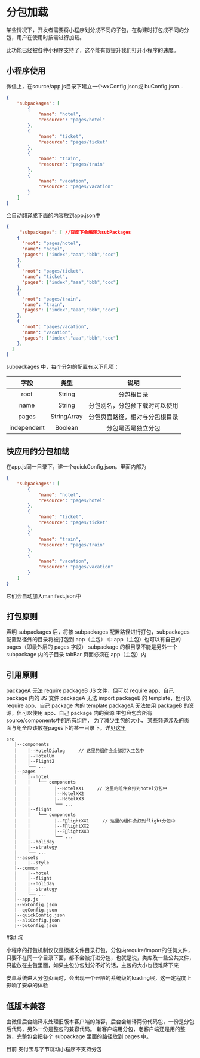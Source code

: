 # 分包加载

某些情况下，开发者需要将小程序划分成不同的子包，在构建时打包成不同的分包，用户在使用时按需进行加载。

此功能已经被各种小程序支持了，这个能有效提升我们打开小程序的速度。

## 小程序使用

微信上，在source/app.js目录下建立一个wxConfig.json或 buConfig.json...


```json
{
    "subpackages": [
        {
            "name": "hotel",
            "resource": "pages/hotel"
        },
        {
            "name": "ticket",
            "resource": "pages/ticket"
        },
        {
            "name": "train",
            "resource": "pages/train"
        },
        {
            "name": "vacation",
            "resource": "pages/vacation"
        }
    ]
}
```
会自动翻译成下面的内容放到app.json中

```json
{
     "subpackages": [ //百度下会编译为subPackages
    {
      "root": "pages/hotel",
      "name": "hotel",
      "pages": ["index","aaa","bbb","ccc"]
    },
    {
      "root": "pages/ticket",
      "name": "ticket",
      "pages": ["index","aaa","bbb","ccc"]
    },
    {
      "root": "pages/train",
      "name": "train",
      "pages": ["index","aaa","bbb","ccc"]
    },
    {
      "root": "pages/vacation",
      "name": "vacation",
      "pages": ["index","aaa","bbb","ccc"]
    },
  ]
}
```


subpackages 中，每个分包的配置有以下几项：

|    字段     |    类型     |              说明              |
|:-----------:|:-----------:|:------------------------------:|
|    root     |   String    |           分包根目录           |
|    name     |   String    | 分包别名，分包预下载时可以使用 |
|    pages    | StringArray | 分包页面路径，相对与分包根目录 |
| independent |   Boolean   |       分包是否是独立分包       |

## 快应用的分包加载

在app.js同一目录下，建一个quickConfig.json。里面内部为

```json
{
    "subpackages": [
        {
            "name": "hotel",
            "resource": "pages/hotel"
        },
        {
            "name": "ticket",
            "resource": "pages/ticket"
        },
        {
            "name": "train",
            "resource": "pages/train"
        },
        {
            "name": "vacation",
            "resource": "pages/vacation"
        }
    ]
}
```

它们会自动加入manifest.json中

## 打包原则

声明 subpackages 后，将按 subpackages 配置路径进行打包，subpackages 配置路径外的目录将被打包到 app（主包） 中
app（主包）也可以有自己的 pages（即最外层的 pages 字段）
subpackage 的根目录不能是另外一个 subpackage 内的子目录
tabBar 页面必须在 app（主包）内

## 引用原则

packageA 无法 require packageB JS 文件，但可以 require app、自己 package 内的 JS 文件
packageA 无法 import packageB 的 template，但可以 require app、自己 package 内的 template
packageA 无法使用 packageB 的资源，但可以使用 app、自己 package 内的资源
主包会包含所有source/components中的所有组件， 为了减少主包的大小， 某些频道涉及的页面与组全应该放在pages下的某一目录下。详见[这里](./publish.md)

```shell
src
   |--components
   |    |--HotelDialog     // 这里的组件会全部打入主包中
   |    |--HotelUm
   |    |--Flight2
   |    └── ...
   |--pages
   |    |--hotel
   |    |   └── components
   |    |         |--HotelXX1     // 这里的组件会打到hotel分包中
   |    |         |--HotelXX2
   |    |         |--HotelXX3
   |    |         └── ...
   |    |--flight
   |    |   └── components
   |    |         |--FlightXX1     // 这里的组件会打到flight分包中
   |    |         |--FlightXX2
   |    |         |--FlightXX3
   |    |         └── ...
   |    |--holiday
   |    |--strategy
   |    └── ...
   |--assets 
   |    |--style
   |--common
   |    |--hotel
   |    |--flight
   |    |--holiday
   |    |--strategy
   |    └── ...
   |--app.js
   |--wxConfig.json
   |--qqConfig.json
   |--quickConfig.json
   |--aliConfig.json
   |--buConfig.json
```

#$# 坑

小程序的打包机制仅仅是根据文件目录打包，分包内require/import的任何文件，只要不在同一个目录下面，都不会被打进分包，也就是说，类库及一些公共文件，只能放在主包里面，如果主包分包划分不好的话，主包的大小也很难降下来

安卓系统进入分包页面时，会出现一个丑陋的系统级的loading层，这一定程度上影响了安卓的体验


## 低版本兼容

由微信后台编译来处理旧版本客户端的兼容，后台会编译两份代码包，一份是分包后代码，另外一份是整包的兼容代码。 新客户端用分包，老客户端还是用的整包，完整包会把各个 subpackage 里面的路径放到 pages 中。

目前 支付宝与字节跳动小程序不支持分包